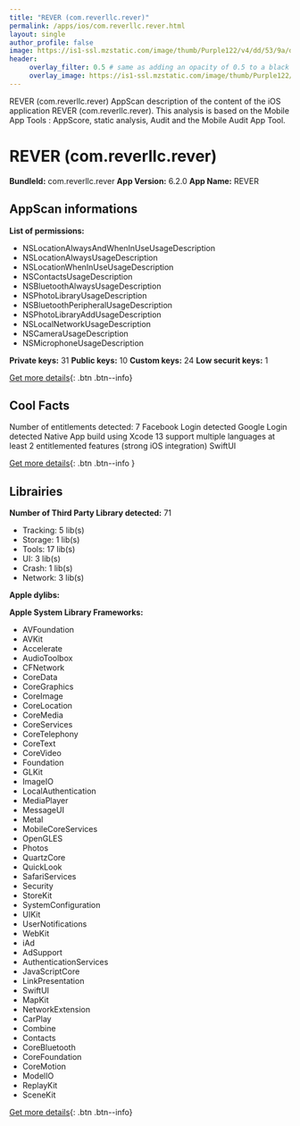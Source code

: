 ```yaml
---
title: "REVER (com.reverllc.rever)"
permalink: /apps/ios/com.reverllc.rever.html
layout: single
author_profile: false
image: https://is1-ssl.mzstatic.com/image/thumb/Purple122/v4/dd/53/9a/dd539a7e-246e-35ba-f6da-a3588c69c066/AppIcon-1x_U007emarketing-0-9-0-sRGB-85-220.png/512x512bb.jpg
header: 
     overlay_filter: 0.5 # same as adding an opacity of 0.5 to a black background
     overlay_image: https://is1-ssl.mzstatic.com/image/thumb/Purple122/v4/dd/53/9a/dd539a7e-246e-35ba-f6da-a3588c69c066/AppIcon-1x_U007emarketing-0-9-0-sRGB-85-220.png/512x512bb.jpg
---
```

REVER (com.reverllc.rever) AppScan description of the content of the iOS application REVER (com.reverllc.rever). This analysis is based on the Mobile App Tools : AppScore, static analysis, Audit and the Mobile Audit App Tool.

# REVER (com.reverllc.rever)

**BundleId:** com.reverllc.rever
**App Version:** 6.2.0
**App Name:** REVER


## AppScan informations 

**List of permissions:** 
- NSLocationAlwaysAndWhenInUseUsageDescription
- NSLocationAlwaysUsageDescription
- NSLocationWhenInUseUsageDescription
- NSContactsUsageDescription
- NSBluetoothAlwaysUsageDescription
- NSPhotoLibraryUsageDescription
- NSBluetoothPeripheralUsageDescription
- NSPhotoLibraryAddUsageDescription
- NSLocalNetworkUsageDescription
- NSCameraUsageDescription
- NSMicrophoneUsageDescription
  
  
**Private keys:** 31
**Public keys:** 10
**Custom keys:** 24
**Low securit keys:** 1
  
[Get more details](/pricing.html){: .btn .btn--info}

## Cool Facts

Number of entitlements detected: 7
Facebook Login detected
Google Login detected
Native App
build using Xcode 13
support multiple languages
at least 2 entitlemented features (strong iOS integration)
SwiftUI
  
[Get more details](/pricing.html){: .btn .btn--info }

## Librairies 
**Number of Third Party Library detected:** 71
- Tracking: 5 lib(s)
- Storage: 1 lib(s)
- Tools: 17 lib(s)
- UI: 3 lib(s)
- Crash: 1 lib(s)
- Network: 3 lib(s)


**Apple dylibs:**


**Apple System Library Frameworks:**
- AVFoundation
- AVKit
- Accelerate
- AudioToolbox
- CFNetwork
- CoreData
- CoreGraphics
- CoreImage
- CoreLocation
- CoreMedia
- CoreServices
- CoreTelephony
- CoreText
- CoreVideo
- Foundation
- GLKit
- ImageIO
- LocalAuthentication
- MediaPlayer
- MessageUI
- Metal
- MobileCoreServices
- OpenGLES
- Photos
- QuartzCore
- QuickLook
- SafariServices
- Security
- StoreKit
- SystemConfiguration
- UIKit
- UserNotifications
- WebKit
- iAd
- AdSupport
- AuthenticationServices
- JavaScriptCore
- LinkPresentation
- SwiftUI
- MapKit
- NetworkExtension
- CarPlay
- Combine
- Contacts
- CoreBluetooth
- CoreFoundation
- CoreMotion
- ModelIO
- ReplayKit
- SceneKit


  
[Get more details](/pricing.html){: .btn .btn--info}

